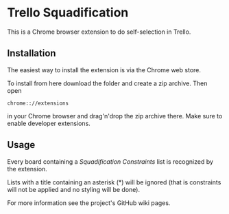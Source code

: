 # Trello Squadification

This is a Chrome browser extension to do self-selection in Trello.

## Installation

The easiest way to install the extension is via the Chrome web store.

To install from here download the folder and create a zip archive. Then open

`chrome:://extensions`

in your Chrome browser and drag'n'drop the zip archive there. Make sure to enable developer extensions.

## Usage

Every board containing a _Squadification Constraints_ list is recognized
by the extension.

Lists with a title containing an asterisk (*) will be ignored (that is
constraints will not be applied and no styling will be done).

For more information see the project's GitHub wiki pages.

